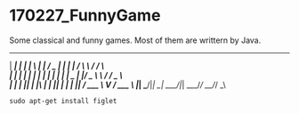 # 170227_FunnyGame

Some classical and funny games.
Most of them are writtern by Java.

 _____ _   _ _   _    ___  _____       _   ___     ___    
|  ___| | | | \ | |  / _ \|  ___|     | | / \ \   / / \   
| |_  | | | |  \| | | | | | |_     _  | |/ _ \ \ / / _ \  
|  _| | |_| | |\  | | |_| |  _|   | |_| / ___ \ V / ___ \ 
|_|    \___/|_| \_|  \___/|_|      \___/_/   \_\_/_/   \_\

```
sudo apt-get install figlet
```

